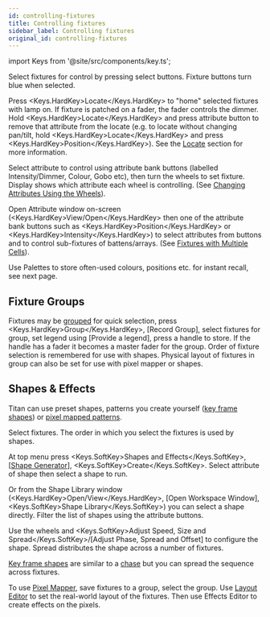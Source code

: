 ```yaml
---
id: controlling-fixtures
title: Controlling fixtures
sidebar_label: Controlling fixtures
original_id: controlling-fixtures
---
```


import Keys from '@site/src/components/key.ts';

Select fixtures for control by pressing select buttons. Fixture buttons
turn blue when selected.

Press <Keys.HardKey>Locate</Keys.HardKey> to "home" selected fixtures with lamp on. If fixture is
patched on a fader, the fader controls the dimmer. Hold <Keys.HardKey>Locate</Keys.HardKey> and press attribute button to remove that
attribute from the locate (e.g. to locate without changing pan/tilt,
hold <Keys.HardKey>Locate</Keys.HardKey> and press <Keys.HardKey>Position</Keys.HardKey>). See the [Locate](../controlling-fixtures/using-the-select-buttons-and-wheels.md#setting-fixtures-to-a-start-position-locate) section for more information.

Select attribute to control using attribute bank buttons (labelled
Intensity/Dimmer, Colour, Gobo etc), then turn the wheels to set
fixture. Display shows which attribute each wheel is controlling.
(See [Changing Attributes Using the Wheels](../controlling-fixtures/using-the-select-buttons-and-wheels.md#changing-attributes-using-the-wheels)).

Open Attribute window on-screen (<Keys.HardKey>View/Open</Keys.HardKey> then one of the attribute
bank buttons such as <Keys.HardKey>Position</Keys.HardKey> or <Keys.HardKey>Intensity</Keys.HardKey>) to select attributes
from buttons and to control sub-fixtures of battens/arrays.
(See [Fixtures with Multiple Cells](../controlling-fixtures/using-the-select-buttons-and-wheels.md#fixtures-with-multiple-cells-subfixtures)).

Use Palettes to store often-used colours, positions etc. for instant
recall, see next page.

## Fixture Groups

Fixtures may be [grouped](../controlling-fixtures/fixture-groups.md) for quick selection, press <Keys.HardKey>Group</Keys.HardKey>, \[Record
Group\], select fixtures for group, set legend using \[Provide a
legend\], press a handle to store. If the handle has a fader it becomes
a master fader for the group. Order of fixture selection is remembered
for use with shapes. Physical layout of fixtures
in group can also be set for use with pixel mapper or shapes.

## Shapes & Effects

Titan can use preset shapes, patterns you create yourself ([key frame
shapes](../effects/key-frame-shapes.md)) or [pixel mapped patterns](../effects/pixel-mapper.md).

Select fixtures. The order in which you select the fixtures is used by
shapes.

At top menu press <Keys.SoftKey>Shapes and Effects</Keys.SoftKey>, \[[Shape Generator](../effects/shape-generator.md)],
<Keys.SoftKey>Create</Keys.SoftKey>. Select attribute of shape then select a shape to run.

Or from the Shape Library window (<Keys.HardKey>Open/View</Keys.HardKey>, \[Open Workspace
Window\], <Keys.SoftKey>Shape Library</Keys.SoftKey>) you can select a shape directly. Filter the
list of shapes using the attribute buttons.

Use the wheels and <Keys.SoftKey>Adjust Speed, Size and Spread</Keys.SoftKey>/\[Adjust Phase,
Spread and Offset\] to configure the shape. Spread distributes the shape
across a number of fixtures.

[Key frame shapes](../effects/key-frame-shapes.md) are similar to a [chase](../chases.md) but you can spread the sequence
across fixtures.

To use [Pixel Mapper](../effects/pixel-mapper.md), save fixtures to a group, select the group. Use
[Layout Editor](../controlling-fixtures/fixture-groups.md#fixture-order-and-fixture-layout-in-groups) to set the real-world layout of the fixtures. Then use
Effects Editor to create effects on the pixels.
